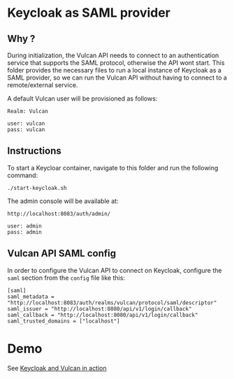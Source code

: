 # Keycloak as SAML provider


## Why ?

During initialization, the Vulcan API needs to connect to an authentication service that supports the SAML protocol, otherwise the API wont start.
This folder provides the necessary files to run a local instance of Keycloak as a SAML provider, so we can run the Vulcan API without having to connect to a remote/external service.

A default Vulcan user will be provisioned as follows:

```
Realm: Vulcan

user: vulcan
pass: vulcan
```


## Instructions

To start a Keycloar container, navigate to this folder and run the following command:
```
./start-keycloak.sh 
```

The admin console will be available at:
```
http://localhost:8083/auth/admin/

user: admin
pass: admin
```

## Vulcan API SAML config

In order to configure the Vulcan API to connect on Keycloak, configure the `saml` section from the `config` file like this:

```
[saml]
saml_metadata = "http://localhost:8083/auth/realms/vulcan/protocol/saml/descriptor"
saml_issuer = "http://localhost:8080/api/v1/login/callback"
saml_callback = "http://localhost:8080/api/v1/login/callback"
saml_trusted_domains = ["localhost"]
```

# Demo

See [Keycloak and Vulcan in action](keycloak-vulcan-demo.mp4)